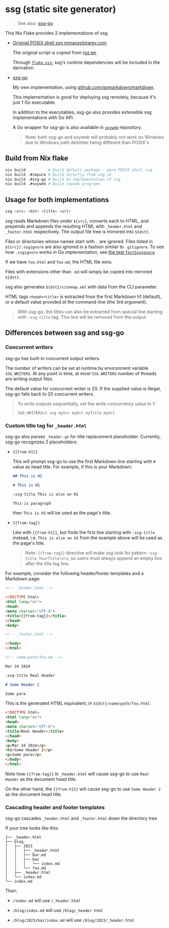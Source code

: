 # ssg (static site generator)

> See also: [ssg-go](./ssg-go.md)

This Nix Flake provides 2 implementations of ssg.

- [Original POSIX shell ssg romanzolotarev.com](https://romanzolotarev.com/ssg.html)

  The original script is copied from [rgz.ee](https://romanzolotarev.com/bin/ssg).

  Through [`flake.nix`](./flake.nix), ssg's runtime dependencies will be included
  in the derivation.

- [ssg-go](./ssg-go.md)

  My own implementation, using [github.com/gomarkdown/markdown](https://github.com/gomarkdown/markdown).

  This implementation is good for deploying ssg remotely,
  because it's just 1 Go executable.

  In addition to the executables, ssg-go also provides
  extensible ssg implementations with Go API.

  A Go wrapper for ssg-go is also available in [`soyweb`](./soyweb/) repository.

  > Note: both ssg-go and soyweb will probably not work on Windows due to
  > Windows path delimiter being different than POSIX's

## Build from Nix flake

```sh
nix build          # Build default package - pure POSIX shell ssg
nix build .#impure # Build directly from ssg.sh
nix build .#ssg-go # Build Go implementation of ssg
nix build .#soyweb # Build soyweb programs
```

## Usage for both implementations

```sh
ssg <src> <dst> <title> <url>
```

ssg reads Markdown files under `${src}`, converts each to HTML,
and prepends and appends the resulting HTML with `_header.html`
and `_footer.html` respectively. The output file tree is mirrored into `${dst}`.

Files or directories whose names start with `.` are ignored.
Files listed in `${src}/.ssgignore` are also ignored in a fashion similar
to `.gitignore`. To see how `.ssgignore` works in Go implementation, see
[the test `TestSsgignore`](./ssg_test.go).

If we have `foo.html` and `foo.md`, the HTML file wins.

Files with extensions other than `.md` will simply be copied
into mirrored `${dst}`.

ssg also generates `${dst}/sitemap.xml` with data from the CLI parameter.

HTML tags `<head><title>` is extracted from the first Markdown h1 (default),
or a default value provided at the command-line (the 3rd argument).

> With ssg-go, the titles can also be extracted from special line starting
> with `:ssg-title` tag. This line will be removed from the output.

## Differences between ssg and ssg-go

### Concurrent writers

ssg-go has built-in concurrent output writers.

The number of writers can be set at runtime by environment variable `SSG_WRITERS`.
At any point in time, at most `SSG_WRITERS` number of threads are writing output files.

The default value for concurrent writer is 20. If the supplied value is illegal,
ssg-go falls back to 20 concurrent writers.

> To write outputs sequentially, set the write concurrency value to 1:
>
> ```shell
> SSG_WRITERS=1 ssg mySrc myDst myTitle myUrl
> ```

### Custom title tag for `_header.html`

ssg-go also parses `_header.go` for title replacement placeholder.
Currently, ssg-go recognizes 2 placeholders:

- `{{from-h1}}`

  This will prompt ssg-go to use the first Markdown line starting with `#` value as head title.
  For example, if this is your Markdown:

  ```markdown
  ## This is H2

  # This is H1

  :ssg-title This is also an H1

  This is paragraph
  ```

  then `This is H1` will be used as the page's title.

- `{{from-tag}}`

  Like with `{{from-h1}}`, but finds the first line starting with `:ssg-title` instead,
  i.e. `This is also an H1` from the example above will be used as the page's title.

  > Note: `{{from-tag}}` directive will make ssg look for pattern `:ssg-title YourTitle\n\n`,
  > so users must always append an empty line after the title tag line.

For example, consider the following header/footer templates and a Markdown page:

```html
<!-- _header.html -->

<!DOCTYPE html>
<html lang="en">
<head>
<meta charset="UTF-8">
<title>{{from-tag}}</title>
</head>
<body>
```

```html
<!-- _footer.html -->

</body>
</html>
 ```

```markdown
<!-- some/path/foo.md -->

Mar 24 2024

:ssg-title Real Header

# Some Header 2

Some para
```

This is the generated HTML equivalent, in `${dst}/some/path/foo.html`:

```html
<!DOCTYPE html>
<html lang="en">
<head>
<meta charset="UTF-8">
<title>Real Header</title>
</head>
<body>
<p>Mar 24 2024</p>
<h1>Some Header 2</p>
<p>Some para</p>
</body>
</html>
```

Note how `{{from-tag}}` in `_header.html` will cause ssg-go to use `Real Header`
as the document head title.

On the other hand, the `{{from-h1}}` will cause ssg-go to use `Some Header 2`
as the document head title.

### Cascading header and footer templates

ssg-go cascades `_header.html` and `_footer.html` down the directory tree

If your tree looks like this:

```
├── _header.html
├── blog
│   ├── 2023
│   │   ├── _header.html
│   │   ├── bar.md
│   │   ├── baz
│   │   │   └── index.md
│   │   └── foo.md
│   ├── _header.html
│   └── index.md
└── index.md  
```

Then:

- `/index.md` will use `/_header.html`

- `/blog/index.md` will use `/blog/_header.html`

- `/blog/2023/baz/index.md` will use `/blog/2023/_header.html`

